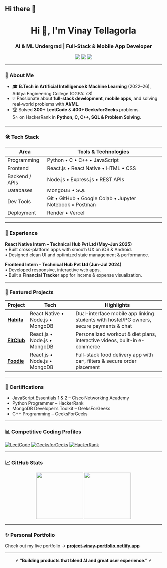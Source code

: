 ## Hi there 👋

<!-- Profile Header -->
<h1 align="center">Hi 👋, I'm <strong>Vinay Tellagorla</strong></h1>
<h3 align="center">AI & ML Undergrad | Full-Stack & Mobile App Developer</h3>

<p align="center">
<a href="mailto:tellagorlavinay78@gmail.com"><img src="https://img.shields.io/badge/Email-tellagorlavinay78%40gmail.com-red?style=flat-square&logo=gmail" /></a>
<a href="https://www.linkedin.com/in/vinay-tellagorla-82207b2a8/"><img src="https://img.shields.io/badge/LinkedIn-Vinay%20Tellagorla-blue?style=flat-square&logo=linkedin" /></a>
<a href="https://github.com/Vinay975"><img src="https://img.shields.io/badge/GitHub-Vinay975-black?style=flat-square&logo=github" /></a>
</p>

---

### 🚀 About Me
- 🎓 **B.Tech in Artificial Intelligence & Machine Learning** (2022–26), Aditya Engineering College (CGPA: 7.8)
- 💡 Passionate about **full-stack development**, **mobile apps**, and solving real-world problems with **AI/ML**.
- 🏆 Solved **300+ LeetCode** & **400+ GeeksforGeeks** problems.  
  5⭐ on HackerRank in **Python, C, C++, SQL & Problem Solving**.

---

### 🛠️ Tech Stack
| **Area** | **Tools & Technologies** |
|----------|--------------------------|
| Programming | Python • C • C++ • JavaScript |
| Frontend | React.js • React Native • HTML • CSS |
| Backend / APIs | Node.js • Express.js • REST APIs |
| Databases | MongoDB • SQL |
| Dev Tools | Git • GitHub • Google Colab • Jupyter Notebook • Postman |
| Deployment | Render • Vercel |

---

### 💼 Experience
**React Native Intern – Technical Hub Pvt Ltd (May–Jun 2025)**  
• Built cross-platform apps with smooth UX on iOS & Android.  
• Designed clean UI and optimized state management & performance.

**Frontend Intern – Technical Hub Pvt Ltd (Jun–Jul 2024)**  
• Developed responsive, interactive web apps.  
• Built a **Financial Tracker** app for income & expense visualization.

---

### 🌟 Featured Projects
| Project | Tech | Highlights |
|---------|-----|-----------|
| **[Habita](https://github.com/Vinay975/zewixa)** | React Native • Node.js • MongoDB | Dual-interface mobile app linking students with hostel/PG owners, secure payments & chat |
| **[FitClub](https://github.com/Vinay975/FitClub)** | React.js • Node.js • MongoDB | Personalized workout & diet plans, interactive videos, built-in e-commerce |
| **[Foodie](https://github.com/Vinay975/Foodie)** | React.js • Node.js • MongoDB | Full-stack food delivery app with cart, filters & secure order placement |

---

### 🏅 Certifications
- JavaScript Essentials 1 & 2 – Cisco Networking Academy
- Python Programmer – HackerRank
- MongoDB Developer’s Toolkit – GeeksForGeeks
- C++ Programming – GeeksForGeeks

---

### 📊 Competitive Coding Profiles
[![LeetCode](https://img.shields.io/badge/LeetCode-Profile-orange?style=flat-square&logo=leetcode)](https://leetcode.com/u/Vinay178/)
[![GeeksforGeeks](https://img.shields.io/badge/GeeksforGeeks-Profile-green?style=flat-square&logo=geeksforgeeks)](https://www.geeksforgeeks.org/user/tellagorlavinay/)
[![HackerRank](https://img.shields.io/badge/HackerRank-Profile-brightgreen?style=flat-square&logo=hackerrank)](https://www.hackerrank.com/profile/22a91a61c0)

---

### 📈 GitHub Stats
<p align="center">
<img src="https://github-readme-stats.vercel.app/api?username=Vinay975&show_icons=true&theme=tokyonight" height="150" />
<img src="https://github-readme-stats.vercel.app/api/top-langs/?username=Vinay975&layout=compact&theme=tokyonight" height="150" />
</p>

---

### ✨ Personal Portfolio
Check out my live portfolio → **[project-vinay-portfolio.netlify.app](https://project-vinay-portfolio.netlify.app/)**

---

<p align="center">⚡ <strong>“Building products that blend AI and great user experience.”</strong> ⚡</p>

